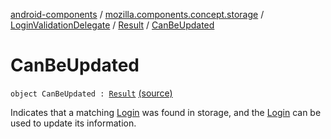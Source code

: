 [android-components](../../../index.md) / [mozilla.components.concept.storage](../../index.md) / [LoginValidationDelegate](../index.md) / [Result](index.md) / [CanBeUpdated](./-can-be-updated.md)

# CanBeUpdated

`object CanBeUpdated : `[`Result`](index.md) [(source)](https://github.com/mozilla-mobile/android-components/blob/master/components/concept/storage/src/main/java/mozilla/components/concept/storage/LoginsStorage.kt#L67)

Indicates that a matching [Login](../../-login/index.md) was found in storage, and the [Login](../../-login/index.md) can be used
to update its information.

